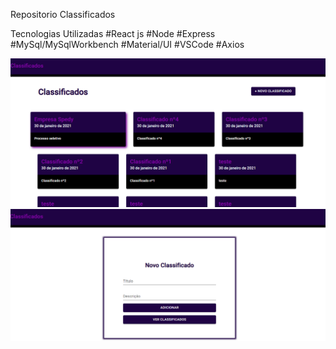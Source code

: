 Repositorio Classificados

Tecnologias Utilizadas
#React js
#Node
#Express
#MySql/MySqlWorkbench
#Material/UI
#VSCode
#Axios

![alt text](https://github.com/SvRafael/Classificados_FrontEnd/blob/master/src/imagens/classificados.png?raw=true)
![alt text](https://github.com/SvRafael/Classificados_FrontEnd/blob/master/src/imagens/addclassificados.png?raw=true)
